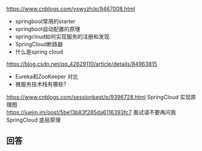 
https://www.cnblogs.com/yswyzh/p/9467008.html

- springboot常用的starter  
- springboot自动配置的原理  
- springcloud如何实现服务的注册和发现  
- SpringCloud断路器  
- 什么是spring cloud  

https://blog.csdn.net/qq_42629110/article/details/84963815  
- Eureka和ZooKeeper 对比  
- 微服务技术栈有哪些?  

https://www.cnblogs.com/sessionbest/p/9396728.html  SpringCloud 实现原理图  
https://juejin.im/post/5be13b83f265da6116393fc7  面试请不要再问我 SpringCloud 底层原理  


## 回答


